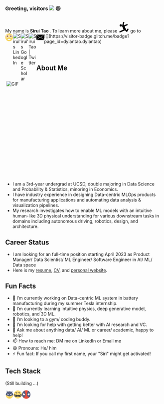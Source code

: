 ### Greeting, visitors <img src="https://media.giphy.com/media/hvRJCLFzcasrR4ia7z/giphy.gif" width="25px"> 😄

<br> 
My name is <strong> Sirui Tao </strong>.
To learn more about me, please <img src="resources/imgs/long-jump.svg" width="34px"> go to 
<br>

<a href="https://dylantao.github.io/">
  <img align="left" alt="Sirui's HomePage" width="25px" src="resources/imgs/happy.svg" />
</a>
<a href="https://www.linkedin.com/in/siruitao/">
  <img align="left" alt="Sirui's LinkedIn" width="25px" src="https://raw.githubusercontent.com/peterthehan/peterthehan/master/assets/linkedin.svg" />
</a>
<a href="https://scholar.google.com/citations?user=W6vF-VcAAAAJ&hl=en">
  <img align="left" alt="Sirui's Google Scholar" width="25px" src="https://upload.wikimedia.org/wikipedia/commons/c/c7/Google_Scholar_logo.svg" />
</a>
<a href="https://twitter.com/siruitao">
  <img align="left" alt="Sirui Tao | Twitter" width="25px" src="https://raw.githubusercontent.com/peterthehan/peterthehan/master/assets/twitter.svg" />
</a>
<a href="mailto:dylantaosirui@gmail.com">
  <img align="left" alt="Sirui's email" width="25px" src="resources/imgs/email.svg" />
</a>
![](https://visitor-badge.glitch.me/badge?page_id=dylantao.dylantao)

<br />
<br>
<br>

<img align="right" alt="GIF" src="https://github.com/abhisheknaiidu/abhisheknaiidu/blob/master/code.gif?raw=true" width="500" height="320" />

## About Me

- I am a 3rd-year undergrad at UCSD, double majoring in Data Science and Probability & Statistics, minoring in Economics. 
- I have industry experience in designing Data-centric MLOps products for manufacturing applications and automating data analysis & visualization pipelines.
- My research investigates how to enable ML models with an intuitive human-like 3D physical understanding for various downstream tasks in domains including autonomous driving, robotics, design, and architecture.

## Career Status

- I am looking for an full-time position starting April 2023 as Product Manager/ Data Scientist/ ML Engineer/ Software Engineer in AI/ ML/ Data space</b>
- Here is my <a href="resources/info/Sirui_Tao_Resume.pdf">resume</a>,  <a href="resources/info/Sirui_Tao_CV.pdf">CV</a>, and <a href="https://dylantao.github.io/">personal website</a>.

## Fun Facts

- 🔭 I’m currently working on Data-centric ML system in battery manufacturing during my summer Tesla internship.
- 🌱 I’m currently learning intuitive physics, deep generative model, robotics, and 3D ML.
- 👯 I’m looking to a gym/ coding buddy.
- 🤔 I’m looking for help with getting better with AI research and VC.
- 💬 Ask me about anything data/ AI/ ML or career/ academic, happy to help!
- 📫 How to reach me: DM me on LinkedIn or Email me
- 😄 Pronouns: He/ him
- ⚡ Fun fact: If you call my first name, your "Siri" might get activated!

## Tech Stack
(Still building ...)

  <img align="left" alt="Sirui's email" width="27px" src="resources/imgs/batman.svg" />
  <img align="left" alt="Sirui's email" width="27px" src="resources/imgs/beard.svg" />
  <img align="left" alt="Sirui's email" width="27px" src="resources/imgs/deadpool.svg" />
